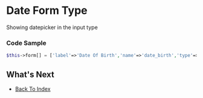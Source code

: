 # Date Form Type
Showing datepicker in the input type

### Code Sample
```php
$this->form[] = ['label'=>'Date Of Birth','name'=>'date_birth','type'=>'date'];
```

## What's Next
- [Back To Index](./index.md)
